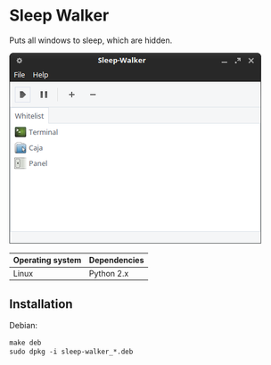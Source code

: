 # Sleep Walker

Puts all windows to sleep, which are hidden.

!["Screenshot of the Sleep Walker"](https://github.com/ikem-krueger/sleep-walker/blob/master/Screenshots/sleep-walker.png)

| Operating system | Dependencies         |
| ---------------- | :------------------- |
| Linux            | Python 2.x           |

## Installation

Debian:

```
make deb
sudo dpkg -i sleep-walker_*.deb
```
